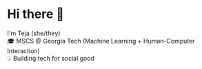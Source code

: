 # Hi there 👋

I'm Teja (she/they)  
🎓 MSCS @ Georgia Tech (Machine Learning + Human-Computer Interaction)  
💡 Building tech for social good

<!--
**tejaswini-rb/tejaswini-rb** is a ✨ _special_ ✨ repository because its `README.md` (this file) appears on your GitHub profile.

Here are some ideas to get you started:

- 🔭 I’m currently working on ...
- 🌱 I’m currently learning ...
- 👯 I’m looking to collaborate on ...
- 🤔 I’m looking for help with ...
- 💬 Ask me about ...
- 📫 How to reach me: ...
- 😄 Pronouns: ...
- ⚡ Fun fact: ...
-->
